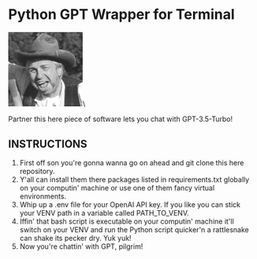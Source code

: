 # Python GPT Wrapper for Terminal

<img src="./img/wotntarnation.jpg" width="30%">\

Partner this here piece of software lets you chat with GPT-3.5-Turbo!
## INSTRUCTIONS
1. First off son you're gonna wanna go on ahead and git clone this here repository.
2. Y'all can install them there packages listed in requirements.txt globally on your computin' machine or use one of them fancy virtual environments.
3. Whip up a .env file for your OpenAI API key. If you like you can stick your VENV path in a variable called PATH_TO_VENV.
4. Iffin' that bash script is executable on your computin' machine it'll switch on your VENV and run the Python script quicker'n a rattlesnake can shake its pecker dry. Yuk yuk!
5. Now you're chattin' with GPT, pilgrim!